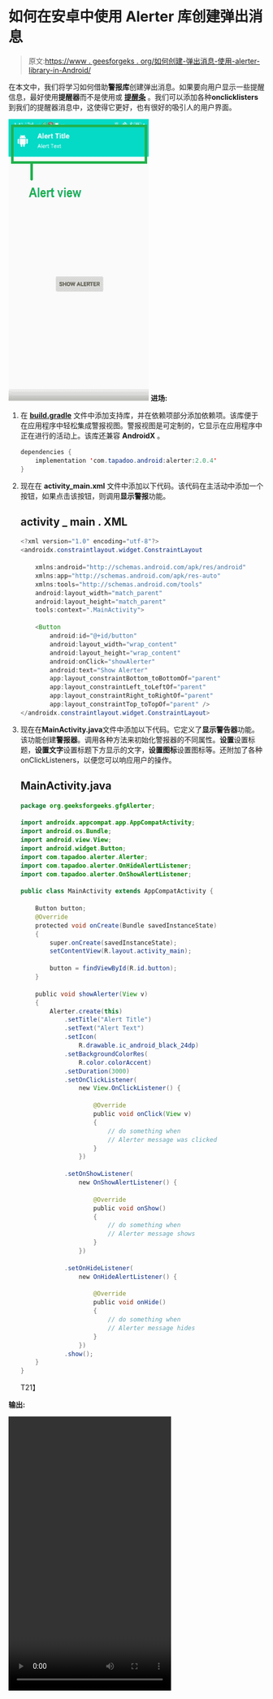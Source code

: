 # 如何在安卓中使用 Alerter 库创建弹出消息

> 原文:[https://www . geesforgeks . org/如何创建-弹出消息-使用-alerter-library-in-Android/](https://www.geeksforgeeks.org/how-to-create-popup-message-using-alerter-library-in-android/)

在本文中，我们将学习如何借助**警报库**创建弹出消息。如果要向用户显示一些提醒信息，最好使用**提醒器**而不是使用或 **[提醒条](https://www.geeksforgeeks.org/how-to-add-a-snackbar-in-android/)** 。我们可以添加各种**onclicklisters**到我们的提醒器消息中，这使得它更好，也有很好的吸引人的用户界面。

[![](img/44da2fc23c0c76a5472c2775918a2c06.png)](https://media.geeksforgeeks.org/wp-content/uploads/20200519184403/Screenshot-975.png) 
**进场:**

1.  在 **[build.gradle](https://www.geeksforgeeks.org/android-build-gradle/)** 文件中添加支持库，并在依赖项部分添加依赖项。该库便于在应用程序中轻松集成警报视图。警报视图是可定制的，它显示在应用程序中正在进行的活动上。该库还兼容 **AndroidX** 。

    ```java
    dependencies {
        implementation 'com.tapadoo.android:alerter:2.0.4'
    }
    ```

2.  现在在 **activity_main.xml** 文件中添加以下代码。该代码在主活动中添加一个按钮，如果点击该按钮，则调用**显示警报**功能。

    ## activity _ main . XML

    ```java
    <?xml version="1.0" encoding="utf-8"?>
    <androidx.constraintlayout.widget.ConstraintLayout

        xmlns:android="http://schemas.android.com/apk/res/android"
        xmlns:app="http://schemas.android.com/apk/res-auto"
        xmlns:tools="http://schemas.android.com/tools"
        android:layout_width="match_parent"
        android:layout_height="match_parent"
        tools:context=".MainActivity">

        <Button
            android:id="@+id/button"
            android:layout_width="wrap_content"
            android:layout_height="wrap_content"
            android:onClick="showAlerter"
            android:text="Show Alerter"
            app:layout_constraintBottom_toBottomOf="parent"
            app:layout_constraintLeft_toLeftOf="parent"
            app:layout_constraintRight_toRightOf="parent"
            app:layout_constraintTop_toTopOf="parent" />
    </androidx.constraintlayout.widget.ConstraintLayout>
    ```

3.  现在在**MainActivity.java**文件中添加以下代码。它定义了**显示警告器**功能。该功能创建**警报器**。调用各种方法来初始化警报器的不同属性。**设置**设置标题，**设置文字**设置标题下方显示的文字，**设置图标**设置图标等。还附加了各种 onClickListeners，以便您可以响应用户的操作。

    ## MainActivity.java

    ```java
    package org.geeksforgeeks.gfgAlerter;

    import androidx.appcompat.app.AppCompatActivity;
    import android.os.Bundle;
    import android.view.View;
    import android.widget.Button;
    import com.tapadoo.alerter.Alerter;
    import com.tapadoo.alerter.OnHideAlertListener;
    import com.tapadoo.alerter.OnShowAlertListener;

    public class MainActivity extends AppCompatActivity {

        Button button;
        @Override
        protected void onCreate(Bundle savedInstanceState)
        {
            super.onCreate(savedInstanceState);
            setContentView(R.layout.activity_main);

            button = findViewById(R.id.button);
        }

        public void showAlerter(View v)
        {
            Alerter.create(this)
                .setTitle("Alert Title")
                .setText("Alert Text")
                .setIcon(
                    R.drawable.ic_android_black_24dp)
                .setBackgroundColorRes(
                    R.color.colorAccent)
                .setDuration(3000)
                .setOnClickListener(
                    new View.OnClickListener() {

                        @Override
                        public void onClick(View v)
                        {
                            // do something when
                            // Alerter message was clicked
                        }
                    })

                .setOnShowListener(
                    new OnShowAlertListener() {

                        @Override
                        public void onShow()
                        {
                            // do something when
                            // Alerter message shows
                        }
                    })

                .setOnHideListener(
                    new OnHideAlertListener() {

                        @Override
                        public void onHide()
                        {
                            // do something when
                            // Alerter message hides
                        }
                    })
                .show();
        }
    }
    ```

    T21】

**输出:**

<video class="wp-video-shortcode" id="video-414832-1" width="320" height="540" preload="metadata" controls=""><source type="video/mp4" src="https://media.geeksforgeeks.org/wp-content/uploads/20200515020622/Record_2020-05-15-01-40-59_6b74ffc4bac337f4991463b14cbc486a.mp4?_=1">[https://media.geeksforgeeks.org/wp-content/uploads/20200515020622/Record_2020-05-15-01-40-59_6b74ffc4bac337f4991463b14cbc486a.mp4](https://media.geeksforgeeks.org/wp-content/uploads/20200515020622/Record_2020-05-15-01-40-59_6b74ffc4bac337f4991463b14cbc486a.mp4)</video>